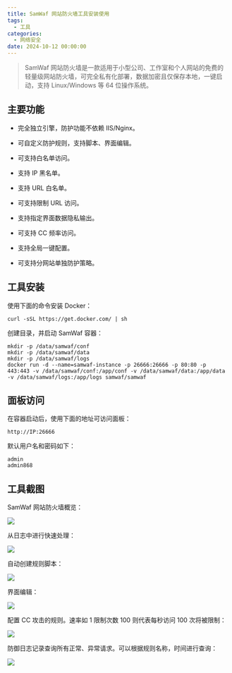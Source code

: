 ```yaml
---
title: SamWaf 网站防火墙工具安装使用
tags:
  - 工具
categories:
  - 网络安全
date: 2024-10-12 00:00:00
---
```


> SamWaf 网站防火墙是一款适用于小型公司、工作室和个人网站的免费的轻量级网站防火墙，可完全私有化部署，数据加密且仅保存本地，一键启动，支持 Linux/Windows 等 64 位操作系统。

<!-- more -->

## 主要功能

* 完全独立引擎，防护功能不依赖 IIS/Nginx。

* 可自定义防护规则，支持脚本、界面编辑。

* 可支持白名单访问。

* 支持 IP 黑名单。

* 支持 URL 白名单。

* 可支持限制 URL 访问。

* 支持指定界面数据隐私输出。

* 可支持 CC 频率访问。

* 支持全局一键配置。

* 可支持分网站单独防护策略。

## 工具安装

使用下面的命令安装 Docker：

```
curl -sSL https://get.docker.com/ | sh
```

创建目录，并启动 SamWaf 容器：

```
mkdir -p /data/samwaf/conf
mkdir -p /data/samwaf/data
mkdir -p /data/samwaf/logs
docker run -d --name=samwaf-instance -p 26666:26666 -p 80:80 -p 443:443 -v /data/samwaf/conf:/app/conf -v /data/samwaf/data:/app/data -v /data/samwaf/logs:/app/logs samwaf/samwaf
```

## 面板访问

在容器启动后，使用下面的地址可访问面板：

```
http://IP:26666
```

默认用户名和密码如下：

```
admin
admin868
```

## 工具截图

SamWaf 网站防火墙概览：

![](https://cdn.dusays.com/2024/10/757-1.jpg)

从日志中进行快速处理：

![](https://cdn.dusays.com/2024/10/757-2.jpg)

自动创建规则脚本：

![](https://cdn.dusays.com/2024/10/757-3.jpg)

界面编辑：

![](https://cdn.dusays.com/2024/10/757-4.jpg)

配置 CC 攻击的规则。速率如 1 限制次数 100 则代表每秒访问 100 次将被限制：

![](https://cdn.dusays.com/2024/10/757-5.jpg)

防御日志记录查询所有正常、异常请求。可以根据规则名称，时间进行查询：

![](https://cdn.dusays.com/2024/10/757-6.jpg)